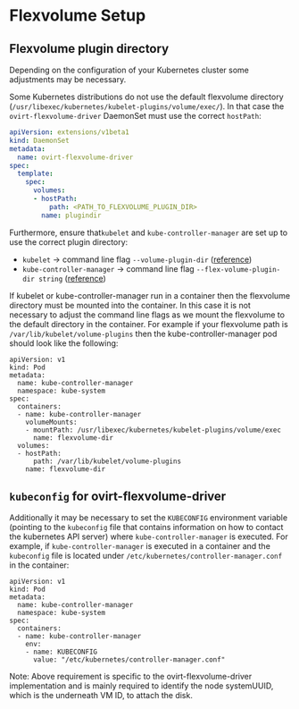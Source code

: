 # Flexvolume Setup

## Flexvolume plugin directory

Depending on the configuration of your Kubernetes cluster some adjustments may be necessary.

Some Kubernetes distributions do not use the default flexvolume directory (`/usr/libexec/kubernetes/kubelet-plugins/volume/exec/`). In that case the `ovirt-flexvolume-driver` DaemonSet must use the correct `hostPath`:

```yaml
apiVersion: extensions/v1beta1
kind: DaemonSet
metadata:
  name: ovirt-flexvolume-driver
spec:
  template:
    spec:
      volumes:
      - hostPath:
          path: <PATH_TO_FLEXVOLUME_PLUGIN_DIR>
        name: plugindir
```


Furthermore, ensure that`kubelet` and `kube-controller-manager` are set up to use the correct plugin directory:

* `kubelet` -> command line flag `--volume-plugin-dir` ([reference](https://kubernetes.io/docs/reference/command-line-tools-reference/kubelet/))
* `kube-controller-manager` -> command line flag `--flex-volume-plugin-dir string` ([reference](https://kubernetes.io/docs/reference/command-line-tools-reference/kube-controller-manager/))

If kubelet or kube-controller-manager run in a container then the flexvolume directory must be mounted into the container. In this case it is not necessary to adjust the command line flags as we mount the flexvolume to the default directory in the container. For example if your flexvolume path is `/var/lib/kubelet/volume-plugins` then the kube-controller-manager pod should look like the following:

```
apiVersion: v1
kind: Pod
metadata:
  name: kube-controller-manager
  namespace: kube-system
spec:
  containers:
  - name: kube-controller-manager
    volumeMounts:
    - mountPath: /usr/libexec/kubernetes/kubelet-plugins/volume/exec
      name: flexvolume-dir
  volumes:
  - hostPath:
      path: /var/lib/kubelet/volume-plugins
    name: flexvolume-dir
```

## `kubeconfig` for ovirt-flexvolume-driver

Additionally it may be necessary to set the `KUBECONFIG` environment variable (pointing to the `kubeconfig` file that contains information on how to contact the kubernetes API server) where `kube-controller-manager` is executed. For example, if `kube-controller-manager` is executed in a container and the `kubeconfig` file is located under `/etc/kubernetes/controller-manager.conf` in the container:

```
apiVersion: v1
kind: Pod
metadata:
  name: kube-controller-manager
  namespace: kube-system
spec:
  containers:
  - name: kube-controller-manager
    env:
    - name: KUBECONFIG
      value: "/etc/kubernetes/controller-manager.conf"
```

Note: Above requirement is specific to the ovirt-flexvolume-driver implementation and is mainly
required to identify the node systemUUID, which is the underneath VM ID, to attach the disk.

